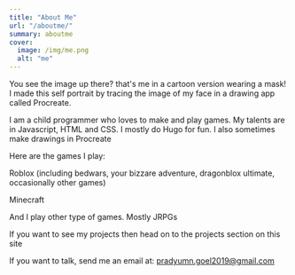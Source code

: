 ```yaml
---
title: "About Me"
url: "/aboutme/"
summary: aboutme
cover:
  image: /img/me.png
  alt: "me"
---
```


You see the image up there? that's me in a cartoon version wearing a mask! I made this self portrait by tracing the image of my face in a drawing app called Procreate.

I am a child programmer who loves to make and play games. My talents are in Javascript, HTML and CSS. I mostly do Hugo for fun. I also sometimes make drawings in Procreate

Here are the games I play:

Roblox (including bedwars, your bizzare adventure, dragonblox ultimate, occasionally other games)

Minecraft

And I play other type of games. Mostly JRPGs

If you want to see my projects then head on to the projects section on this site

If you want to talk, send me an email at: pradyumn.goel2019@gmail.com
